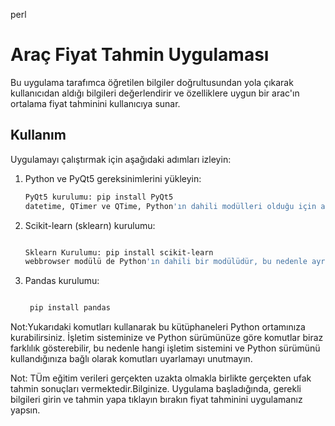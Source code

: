 perl

# Araç Fiyat Tahmin Uygulaması

Bu uygulama tarafımca öğretilen bilgiler doğrultusundan yola çıkarak kullanıcıdan aldığı bilgileri değerlendirir ve özelliklere uygun bir arac'ın ortalama fiyat tahminini kullanıcıya sunar.

## Kullanım

Uygulamayı çalıştırmak için aşağıdaki adımları izleyin:

1. Python ve PyQt5 gereksinimlerini yükleyin:

   ```bash
   PyQt5 kurulumu: pip install PyQt5
   datetime, QTimer ve QTime, Python'ın dahili modülleri olduğu için ayrıca kurulum yapmanıza gerek yoktur.

2. Scikit-learn (sklearn) kurulumu:

   ```bash

   Sklearn Kurulumu: pip install scikit-learn
   webbrowser modülü de Python'ın dahili bir modülüdür, bu nedenle ayrıca kurulum yapmanıza gerek yoktur.

3. Pandas kurulumu:

   ```bash
   
    pip install pandas


Not:Yukarıdaki komutları kullanarak bu kütüphaneleri Python ortamınıza kurabilirsiniz. İşletim sisteminize ve Python sürümünüze göre komutlar biraz farklılık gösterebilir, bu nedenle hangi işletim sistemini ve Python sürümünü kullandığınıza bağlı olarak komutları uyarlamayı unutmayın.

Not: TÜm eğitim verileri gerçekten uzakta olmakla birlikte gerçekten ufak tahmin sonuçları vermektedir.Bilginize.
Uygulama başladığında, gerekli bilgileri girin ve tahmin yapa tıklayın bırakın fiyat tahminini uygulamanız yapsın.
